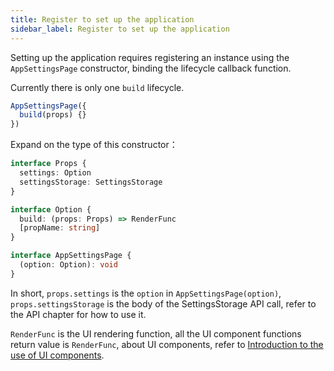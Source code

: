 ```yaml
---
title: Register to set up the application
sidebar_label: Register to set up the application
---
```


Setting up the application requires registering an instance using the `AppSettingsPage` constructor, binding the lifecycle callback function.

Currently there is only one `build` lifecycle.

```js title="app.js"
AppSettingsPage({
  build(props) {}
})
```

Expand on the type of this constructor：

```ts
interface Props {
  settings: Option
  settingsStorage: SettingsStorage
}

interface Option {
  build: (props: Props) => RenderFunc
  [propName: string]
}

interface AppSettingsPage {
  (option: Option): void
}
```

In short, `props.settings` is the `option` in `AppSettingsPage(option)`, `props.settingsStorage` is the body of the SettingsStorage API call, refer to the API chapter for how to use it.

`RenderFunc` is the UI rendering function, all the UI component functions return value is `RenderFunc`, about UI components, refer to [Introduction to the use of UI components](./ui-intro.md).
